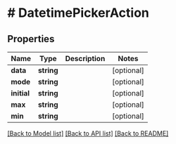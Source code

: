 # # DatetimePickerAction

## Properties

Name | Type | Description | Notes
------------ | ------------- | ------------- | -------------
**data** | **string** |  | [optional]
**mode** | **string** |  | [optional]
**initial** | **string** |  | [optional]
**max** | **string** |  | [optional]
**min** | **string** |  | [optional]

[[Back to Model list]](../../README.md#models) [[Back to API list]](../../README.md#endpoints) [[Back to README]](../../README.md)
